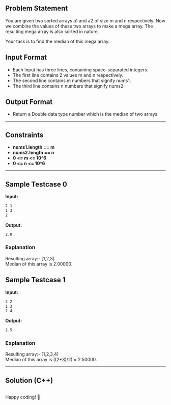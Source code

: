 ## Problem Statement

You are given two sorted arrays a1 and a2 of size m and n respectively. Now we combine the values of these two arrays to make a mega array. The resulting mega array is also sorted in nature.

Your task is to find the median of this mega array.

## Input Format

- Each Input has three lines, containing space-separated integers.
- The first line contains 2 values m and n respectively.
- The second line contains m numbers that signify nums1.
- The third line contains n numbers that signify nums2.

## Output Format

- Return a Double data type number which is the median of two arrays.

---

## Constraints

- **nums1.length == m**
- **nums2.length == n**
- **0 <= m <= 10^6**
- **0 <= n <= 10^6**

---

## Sample Testcase 0

**Input:**
```bash
2 1
1 3
2
```

**Output:**
```bash
2.0
```

### Explanation

Resulting array:- [1,2,3]<br>
Median of this array is 2.00000.

## Sample Testcase 1

**Input:**
```bash
2 2
1 3
2 4
```

**Output:**
```bash
2.5
```
### Explanation

Resulting array:- [1,2,3,4]<br>
Median of this array is ((2+3)/2) = 2.50000.

---

## Solution (C++)

```cpp


```


Happy coding! 🚀

